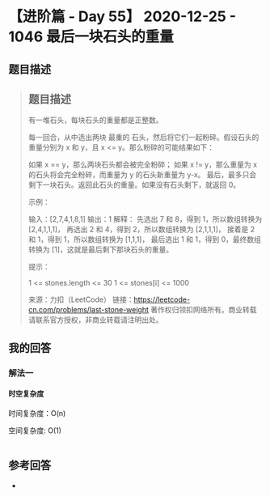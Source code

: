 # 【进阶篇 - Day 55】 2020-12-25 - 1046 最后一块石头的重量

## 题目描述

> ## 题目描述
>
> 有一堆石头，每块石头的重量都是正整数。
>
> 每一回合，从中选出两块 最重的 石头，然后将它们一起粉碎。假设石头的重量分别为 x 和 y，且 x <= y。那么粉碎的可能结果如下：
>
> 如果 x == y，那么两块石头都会被完全粉碎；
> 如果 x != y，那么重量为 x 的石头将会完全粉碎，而重量为 y 的石头新重量为 y-x。
> 最后，最多只会剩下一块石头。返回此石头的重量。如果没有石头剩下，就返回 0。
>
>  
>
> 示例：
>
> 输入：[2,7,4,1,8,1]
> 输出：1
> 解释：
> 先选出 7 和 8，得到 1，所以数组转换为 [2,4,1,1,1]，
> 再选出 2 和 4，得到 2，所以数组转换为 [2,1,1,1]，
> 接着是 2 和 1，得到 1，所以数组转换为 [1,1,1]，
> 最后选出 1 和 1，得到 0，最终数组转换为 [1]，这就是最后剩下那块石头的重量。
>  
>
> 提示：
>
> 1 <= stones.length <= 30
> 1 <= stones[i] <= 1000
>
> 来源：力扣（LeetCode）
> 链接：https://leetcode-cn.com/problems/last-stone-weight
> 著作权归领扣网络所有。商业转载请联系官方授权，非商业转载请注明出处。

## 我的回答

### 解法一

#### 时空复杂度

时间复杂度：O(n)

空间复杂度:   O(1)

```js

```



## 参考回答

- 
